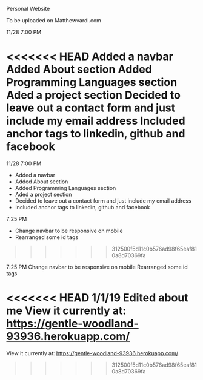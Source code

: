 Personal Website

To be uploaded on Matthewvardi.com

11/28 7:00 PM

<<<<<<< HEAD
Added a navbar
Added About section
Added Programming Languages section
Aded a project section
Decided to leave out a contact form and just include my email address
Included anchor tags to linkedin, github and facebook
=======
11/28 7:00 PM
- Added a navbar
- Added About section
- Added Programming Languages section
- Aded a project section
- Decided to leave out a contact form and just include my email address
- Included anchor tags to linkedin, github and facebook

7:25 PM
- Change navbar to be responsive on mobile
- Rearranged some id tags

>>>>>>> 312500f5d11c0b576ad98f65eaf810a8d70369fa

7:25 PM
Change navbar to be responsive on mobile
Rearranged some id tags

<<<<<<< HEAD
1/1/19
Edited about me
View it currently at: https://gentle-woodland-93936.herokuapp.com/
=======
View it currently at: https://gentle-woodland-93936.herokuapp.com/
>>>>>>> 312500f5d11c0b576ad98f65eaf810a8d70369fa
